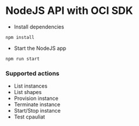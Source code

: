# NodeJS API with OCI SDK

- Install dependencies

`npm install`

- Start the NodeJS app

`npm run start`

### Supported actions

- List instances
- List shapes
- Provision instance
- Terminate instance
- Start/Stop instance
- Test cpauliat
